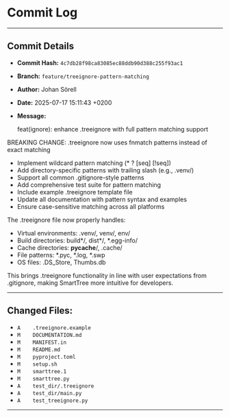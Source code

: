 # Commit Log

---

## Commit Details

- **Commit Hash:**   `4c7db28f98ca83085ec88ddb90d388c255f93ac1`
- **Branch:**        `feature/treeignore-pattern-matching`
- **Author:**        Johan Sörell
- **Date:**          2025-07-17 15:11:43 +0200
- **Message:**

  feat(ignore): enhance .treeignore with full pattern matching support

BREAKING CHANGE: .treeignore now uses fnmatch patterns instead of exact matching

- Implement wildcard pattern matching (* ? [seq] [!seq])
- Add directory-specific patterns with trailing slash (e.g., .venv/)
- Support all common .gitignore-style patterns
- Add comprehensive test suite for pattern matching
- Include example .treeignore template file
- Update all documentation with pattern syntax and examples
- Ensure case-sensitive matching across all platforms

The .treeignore file now properly handles:
- Virtual environments: .venv/, venv/, env/
- Build directories: build*/, dist*/, *.egg-info/
- Cache directories: __pycache__/, .cache/
- File patterns: *.pyc, *.log, *.swp
- OS files: .DS_Store, Thumbs.db

This brings .treeignore functionality in line with user expectations
from .gitignore, making SmartTree more intuitive for developers.

---

## Changed Files:

- `A	.treeignore.example`
- `M	DOCUMENTATION.md`
- `M	MANIFEST.in`
- `M	README.md`
- `M	pyproject.toml`
- `M	setup.sh`
- `M	smarttree.1`
- `M	smarttree.py`
- `A	test_dir/.treeignore`
- `A	test_dir/main.py`
- `A	test_treeignore.py`

---
